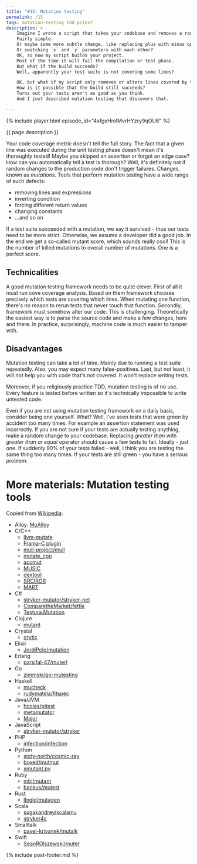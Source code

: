 ```yaml
---
title: "#15: Mutation testing"
permalink: /15
tags: mutation-testing tdd pitest
description: >
    Imagine I wrote a script that takes your codebase and removes a random line.
    Fairly simple.
    Or maybe some more subtle change, like replacing plus with minus operator?
    Or switching `x` and `y` parameters with each other?
    OK, so now my script builds your project.
    Most of the time it will fail the compilation or test phase.
    But what if the build succeeds?
    Well, apparently your test suite is not covering some lines?

    OK, but what if my script only removes or alters lines covered by tests?
    How is it possible that the build still succeeds?
    Turns out your tests aren't as good as you think.
    And I just described mutation testing that discovers that.

---
```


{% include player.html episode_id="4xfgxHrelMvrHYzry9qOU6" %}

{{ page.description }}

Your code coverage metric doesn't tell the full story.
The fact that a given line was executed during the unit testing phase doesn't mean it's thoroughly tested!
Maybe you skipped an assertion or forgot an edge case?
How can you automatically tell a test is thorough?
Well, it's definitely not if random changes to the production code don't trigger failures.
Changes, known as _mutations_.
Tools that perform mutation testing have a wide range of such defects:

* removing lines and expressions
* inverting condition
* forcing different return values
* changing constants
* ...and so on

If a test suite succeeded with a mutation, we say it survived - thus our tests need to be more strict.
Otherwise, we assume a developer did a good job.
In the end we get a so-called mutant score, which sounds really cool!
This is the number of killed mutations to overall number of mutations.
One is a perfect score.

## Technicalities

A good mutation testing framework needs to be quite clever.
First of all it must run cove coverage analysis.
Based on them framework chooses precisely which tests are covering which lines.
When mutating one function, there's no reason to rerun tests that never touch that function.
Secondly, framework must somehow alter our code.
This is challenging.
Theoretically the easiest way is to parse the source code and make a few changes, here and there.
In practice, surprisingly, machine code is much easier to tamper with.



## Disadvantages

Mutation testing can take a lot of time.
Mainly due to running a test suite repeatedly.
Also, you may expect many false-positives.
Last, but not least, it will not help you with code that's not covered.
It won't replace writing tests.

Moreover, if you religiously practice TDD, mutation testing is of no use.
Every feature is tested before written so it's technically impossible to write untested code.

Even if you are not using mutation testing framework on a daily basis, consider being one yourself.
What?
Well, I've seen tests that were green by accident too many times.
For example an assertion statement was used incorrectly.
If you are not sure if your tests are actually testing anything, make a random change to your codebase.
Replacing _greater than_ with _greater than or equal_ operator should cause a few tests to fail.
Ideally - just one.
If suddenly 90% of your tests failed - well, I think you are testing the same thing too many times.
If your tests are still green - you have a serious problem.


# More materials: Mutation testing tools

Copied from [Wikipedia]():

* Alloy: [MuAlloy](https://github.com/kaiyuanw/MuAlloy)
* C/C++
    * [llvm-mutate](https://eschulte.github.io/llvm-mutate/)
    * [Frama-C plugin](https://github.com/gpetiot/Frama-C-Mutation/)
    * [mull-project/mull](https://github.com/mull-project/mull)
    * [mutate_cpp](https://github.com/nlohmann/mutate_cpp)
    * [accmut](https://github.com/wangbo15/accmut)
    * [MUSIC](https://github.com/swtv-kaist/MUSIC)
    * [dextool](https://github.com/joakim-brannstrom/dextool)
    * [SRCIROR](https://github.com/TestingResearchIllinois/srciror)
    * [MART](https://github.com/thierry-tct/mart)
* C#
    * [stryker-mutator/stryker-net](https://github.com/stryker-mutator/stryker-net)
    * [ComparetheMarket/fettle](https://github.com/ComparetheMarket/fettle)
    * [Testura.Mutation](https://github.com/Testura/Testura.Mutation)
* Clojure
    * [mutant](https://github.com/jstepien/mutant)
* Crystal
    * [crytic](https://github.com/hanneskaeufler/crytic)
* Elixir
    * [JordiPolo/mutation](https://github.com/JordiPolo/mutation)
* Erlang
    * [parsifal-47/muterl](https://github.com/parsifal-47/muterl)
* Go
    * [zimmski/go-mutesting](https://github.com/zimmski/go-mutesting)
* Haskell
    * [mucheck](https://hackage.haskell.org/package/MuCheck)
    * [rudymatela/fitspec](https://github.com/rudymatela/fitspec)
* Java/JVM
    * [hcoles/pitest](https://github.com/hcoles/pitest)
    * [metamutator](https://github.com/SpoonLabs/metamutator)
    * [Major](http://mutation-testing.org)
* JavaScript
    * [stryker-mutator/stryker](https://github.com/stryker-mutator/stryker)
* PHP
    * [infection/infection](https://github.com/infection)
* Python
    * [sixty-north/cosmic-ray](https://github.com/sixty-north/cosmic-ray)
    * [boxed/mutmut](https://github.com/boxed/mutmut)
    * [xmutant.py](https://github.com/vrthra/xmutant.py)
* Ruby
    * [mbj/mutant](https://github.com/mbj/mutant)
    * [backus/mutest](https://github.com/backus/mutest)
* Rust
    * [llogiq/mutagen](https://github.com/llogiq/mutagen)
* Scala
    * [sugakandrey/scalamu](https://github.com/sugakandrey/scalamu)
    * [stryker4s](https://stryker-mutator.io/stryker4s/)
* Smalltalk
    * [pavel-krivanek/mutalk](https://github.com/pavel-krivanek/mutalk)
* Swift
    * [SeanROlszewski/muter](https://github.com/SeanROlszewski/muter)



{% include post-footer.md %}
